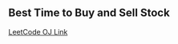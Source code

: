 Best Time to Buy and Sell Stock
---
[LeetCode OJ Link](https://leetcode.com/problems/best-time-to-buy-and-sell-stock/)